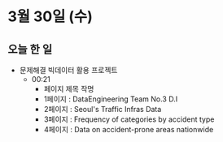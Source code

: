 # 3월 30일 (수)

## 오늘 한 일

* 문제해결 빅데이터 활용 프로젝트
  * 00:21
    * 페이지 제목 작명
    * 1페이지 : DataEngineering Team No.3 D.I
    * 2페이지 : Seoul's Traffic Infras Data
    * 3페이지 : Frequency of categories by accident type
    * 4페이지 : Data on accident-prone areas nationwide
